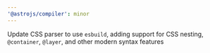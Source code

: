 ```yaml
---
'@astrojs/compiler': minor
---
```


Update CSS parser to use `esbuild`, adding support for CSS nesting, `@container`, `@layer`, and other modern syntax features
